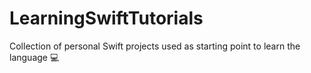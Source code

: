 # LearningSwiftTutorials
Collection of personal Swift projects used as starting point to learn the language 💻 
